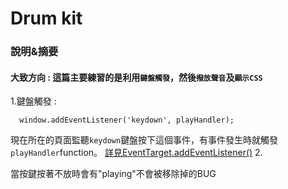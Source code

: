 # Drum kit

### 說明&摘要

#### 大致方向 : 這篇主要練習的是利用`鍵盤觸發`，然後`撥放聲音`及`顯示CSS`
1.鍵盤觸發 : 
```
  window.addEventListener('keydown', playHandler);
```
現在所在的頁面監聽`keydown`鍵盤按下這個事件，有事件發生時就觸發`playHandler`function。
[詳見EventTarget.addEventListener()](https://developer.mozilla.org/en-US/docs/Web/API/EventTarget/addEventListener)
2.

當按鍵按著不放時會有"playing"不會被移除掉的BUG
